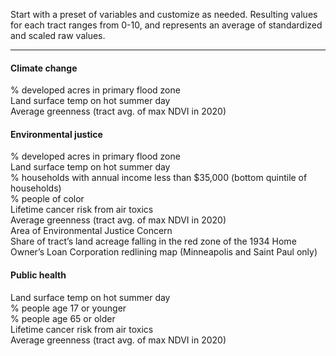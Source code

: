 
Start with a preset of variables and customize as needed. Resulting
values for each tract ranges from 0-10, and represents an average of
standardized and scaled raw values.

------------------------------------------------------------------------

#### Climate change

<span font-size="10px"> % developed acres in primary flood zone<br> Land
surface temp on hot summer day<br> Average greenness (tract avg. of max
NDVI in 2020)<br> </span>

#### Environmental justice

<span font-size="10px"> % developed acres in primary flood zone<br> Land
surface temp on hot summer day<br> % households with annual income less
than $35,000 (bottom quintile of households)<br> % people of color<br>
Lifetime cancer risk from air toxics<br> Average greenness (tract avg.
of max NDVI in 2020)<br> Area of Environmental Justice Concern<br> Share
of tract’s land acreage falling in the red zone of the 1934 Home Owner’s
Loan Corporation redlining map (Minneapolis and Saint Paul only)<br>
</span>

#### Public health

<span font-size="10px"> Land surface temp on hot summer day<br> % people
age 17 or younger<br> % people age 65 or older<br> Lifetime cancer risk
from air toxics<br> Average greenness (tract avg. of max NDVI in
2020)<br> </span>

<!-- #### Climate change -->
<!-- % developed acres in primary flood zone<br> -->
<!-- Land surface temp on hot summer day<br>      -->
<!-- Average greenness (tract avg. of max NDVI in 2020) -->
<!-- #### Environmental justice -->
<!-- % developed acres in primary flood zone<br> -->
<!-- Land surface temp on hot summer day<br> -->
<!-- % households with annual income less than $35,000 (bottom quintile of households)<br> -->
<!-- % people of color<br> -->
<!-- Lifetime cancer risk from air toxics<br> -->
<!-- Average greenness (tract avg. of max NDVI in 2020) -->
<!-- #### Public health -->
<!-- % developed acres in primary flood zone<br> -->
<!-- Land surface temp on hot summer day<br> -->
<!-- % people age 17 or younger<br> -->
<!-- % people age 65 or older<br> -->
<!-- Lifetime cancer risk from air toxics<br> -->
<!-- Average greenness (tract avg. of max NDVI in 2020) -->
